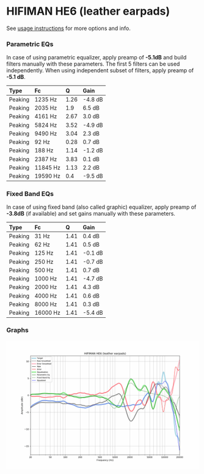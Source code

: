 # HIFIMAN HE6 (leather earpads)
See [usage instructions](https://github.com/jaakkopasanen/AutoEq#usage) for more options and info.

### Parametric EQs
In case of using parametric equalizer, apply preamp of **-5.1dB** and build filters manually
with these parameters. The first 5 filters can be used independently.
When using independent subset of filters, apply preamp of **-5.1 dB**.

| Type    | Fc       |    Q | Gain    |
|:--------|:---------|:-----|:--------|
| Peaking | 1235 Hz  | 1.26 | -4.8 dB |
| Peaking | 2035 Hz  | 1.9  | 6.5 dB  |
| Peaking | 4161 Hz  | 2.67 | 3.0 dB  |
| Peaking | 5824 Hz  | 3.52 | -4.9 dB |
| Peaking | 9490 Hz  | 3.04 | 2.3 dB  |
| Peaking | 92 Hz    | 0.28 | 0.7 dB  |
| Peaking | 188 Hz   | 1.14 | -1.2 dB |
| Peaking | 2387 Hz  | 3.83 | 0.1 dB  |
| Peaking | 11845 Hz | 1.13 | 2.2 dB  |
| Peaking | 19590 Hz | 0.4  | -9.5 dB |

### Fixed Band EQs
In case of using fixed band (also called graphic) equalizer, apply preamp of **-3.8dB**
(if available) and set gains manually with these parameters.

| Type    | Fc       |    Q | Gain    |
|:--------|:---------|:-----|:--------|
| Peaking | 31 Hz    | 1.41 | 0.4 dB  |
| Peaking | 62 Hz    | 1.41 | 0.5 dB  |
| Peaking | 125 Hz   | 1.41 | -0.1 dB |
| Peaking | 250 Hz   | 1.41 | -0.7 dB |
| Peaking | 500 Hz   | 1.41 | 0.7 dB  |
| Peaking | 1000 Hz  | 1.41 | -4.7 dB |
| Peaking | 2000 Hz  | 1.41 | 4.3 dB  |
| Peaking | 4000 Hz  | 1.41 | 0.6 dB  |
| Peaking | 8000 Hz  | 1.41 | 0.3 dB  |
| Peaking | 16000 Hz | 1.41 | -5.4 dB |

### Graphs
![](./HIFIMAN%20HE6%20(leather%20earpads).png)